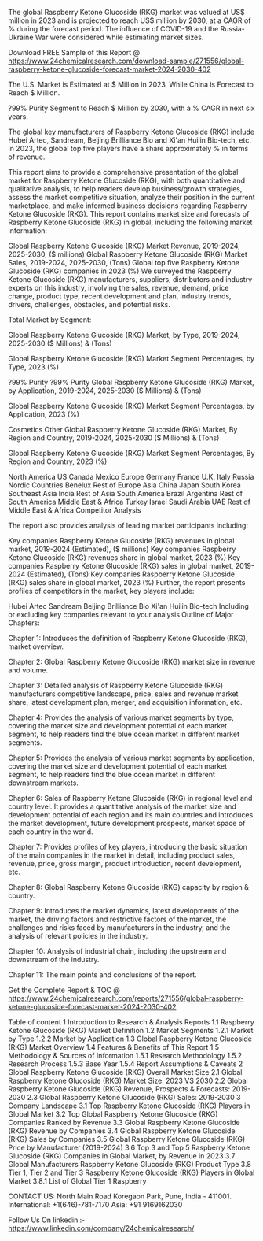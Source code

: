 The global Raspberry Ketone Glucoside (RKG) market was valued at US$ million in 2023 and is projected to reach US$ million by 2030, at a CAGR of % during the forecast period. The influence of COVID-19 and the Russia-Ukraine War were considered while estimating market sizes.

Download FREE Sample of this Report @ https://www.24chemicalresearch.com/download-sample/271556/global-raspberry-ketone-glucoside-forecast-market-2024-2030-402

The U.S. Market is Estimated at $ Million in 2023, While China is Forecast to Reach $ Million.

?99% Purity Segment to Reach $ Million by 2030, with a % CAGR in next six years.

The global key manufacturers of Raspberry Ketone Glucoside (RKG) include Hubei Artec, Sandream, Beijing Brilliance Bio and Xi'an Huilin Bio-tech, etc. in 2023, the global top five players have a share approximately % in terms of revenue.

This report aims to provide a comprehensive presentation of the global market for Raspberry Ketone Glucoside (RKG), with both quantitative and qualitative analysis, to help readers develop business/growth strategies, assess the market competitive situation, analyze their position in the current marketplace, and make informed business decisions regarding Raspberry Ketone Glucoside (RKG). This report contains market size and forecasts of Raspberry Ketone Glucoside (RKG) in global, including the following market information:

Global Raspberry Ketone Glucoside (RKG) Market Revenue, 2019-2024, 2025-2030, ($ millions)
Global Raspberry Ketone Glucoside (RKG) Market Sales, 2019-2024, 2025-2030, (Tons)
Global top five Raspberry Ketone Glucoside (RKG) companies in 2023 (%)
We surveyed the Raspberry Ketone Glucoside (RKG) manufacturers, suppliers, distributors and industry experts on this industry, involving the sales, revenue, demand, price change, product type, recent development and plan, industry trends, drivers, challenges, obstacles, and potential risks.

Total Market by Segment:

Global Raspberry Ketone Glucoside (RKG) Market, by Type, 2019-2024, 2025-2030 ($ Millions) & (Tons)

Global Raspberry Ketone Glucoside (RKG) Market Segment Percentages, by Type, 2023 (%)

?99% Purity
?99% Purity
Global Raspberry Ketone Glucoside (RKG) Market, by Application, 2019-2024, 2025-2030 ($ Millions) & (Tons)

Global Raspberry Ketone Glucoside (RKG) Market Segment Percentages, by Application, 2023 (%)

Cosmetics
Other
Global Raspberry Ketone Glucoside (RKG) Market, By Region and Country, 2019-2024, 2025-2030 ($ Millions) & (Tons)

Global Raspberry Ketone Glucoside (RKG) Market Segment Percentages, By Region and Country, 2023 (%)

North America
US
Canada
Mexico
Europe
Germany
France
U.K.
Italy
Russia
Nordic Countries
Benelux
Rest of Europe
Asia
China
Japan
South Korea
Southeast Asia
India
Rest of Asia
South America
Brazil
Argentina
Rest of South America
Middle East & Africa
Turkey
Israel
Saudi Arabia
UAE
Rest of Middle East & Africa
Competitor Analysis

The report also provides analysis of leading market participants including:

Key companies Raspberry Ketone Glucoside (RKG) revenues in global market, 2019-2024 (Estimated), ($ millions)
Key companies Raspberry Ketone Glucoside (RKG) revenues share in global market, 2023 (%)
Key companies Raspberry Ketone Glucoside (RKG) sales in global market, 2019-2024 (Estimated), (Tons)
Key companies Raspberry Ketone Glucoside (RKG) sales share in global market, 2023 (%)
Further, the report presents profiles of competitors in the market, key players include:

Hubei Artec
Sandream
Beijing Brilliance Bio
Xi'an Huilin Bio-tech
Including or excluding key companies relevant to your analysis
Outline of Major Chapters:

Chapter 1: Introduces the definition of Raspberry Ketone Glucoside (RKG), market overview.

Chapter 2: Global Raspberry Ketone Glucoside (RKG) market size in revenue and volume.

Chapter 3: Detailed analysis of Raspberry Ketone Glucoside (RKG) manufacturers competitive landscape, price, sales and revenue market share, latest development plan, merger, and acquisition information, etc.

Chapter 4: Provides the analysis of various market segments by type, covering the market size and development potential of each market segment, to help readers find the blue ocean market in different market segments.

Chapter 5: Provides the analysis of various market segments by application, covering the market size and development potential of each market segment, to help readers find the blue ocean market in different downstream markets.

Chapter 6: Sales of Raspberry Ketone Glucoside (RKG) in regional level and country level. It provides a quantitative analysis of the market size and development potential of each region and its main countries and introduces the market development, future development prospects, market space of each country in the world.

Chapter 7: Provides profiles of key players, introducing the basic situation of the main companies in the market in detail, including product sales, revenue, price, gross margin, product introduction, recent development, etc.

Chapter 8: Global Raspberry Ketone Glucoside (RKG) capacity by region & country.

Chapter 9: Introduces the market dynamics, latest developments of the market, the driving factors and restrictive factors of the market, the challenges and risks faced by manufacturers in the industry, and the analysis of relevant policies in the industry.

Chapter 10: Analysis of industrial chain, including the upstream and downstream of the industry.

Chapter 11: The main points and conclusions of the report.

Get the Complete Report & TOC @ https://www.24chemicalresearch.com/reports/271556/global-raspberry-ketone-glucoside-forecast-market-2024-2030-402

Table of content
1 Introduction to Research & Analysis Reports
1.1 Raspberry Ketone Glucoside (RKG) Market Definition
1.2 Market Segments
1.2.1 Market by Type
1.2.2 Market by Application
1.3 Global Raspberry Ketone Glucoside (RKG) Market Overview
1.4 Features & Benefits of This Report
1.5 Methodology & Sources of Information
1.5.1 Research Methodology
1.5.2 Research Process
1.5.3 Base Year
1.5.4 Report Assumptions & Caveats
2 Global Raspberry Ketone Glucoside (RKG) Overall Market Size
2.1 Global Raspberry Ketone Glucoside (RKG) Market Size: 2023 VS 2030
2.2 Global Raspberry Ketone Glucoside (RKG) Revenue, Prospects & Forecasts: 2019-2030
2.3 Global Raspberry Ketone Glucoside (RKG) Sales: 2019-2030
3 Company Landscape
3.1 Top Raspberry Ketone Glucoside (RKG) Players in Global Market
3.2 Top Global Raspberry Ketone Glucoside (RKG) Companies Ranked by Revenue
3.3 Global Raspberry Ketone Glucoside (RKG) Revenue by Companies
3.4 Global Raspberry Ketone Glucoside (RKG) Sales by Companies
3.5 Global Raspberry Ketone Glucoside (RKG) Price by Manufacturer (2019-2024)
3.6 Top 3 and Top 5 Raspberry Ketone Glucoside (RKG) Companies in Global Market, by Revenue in 2023
3.7 Global Manufacturers Raspberry Ketone Glucoside (RKG) Product Type
3.8 Tier 1, Tier 2 and Tier 3 Raspberry Ketone Glucoside (RKG) Players in Global Market
3.8.1 List of Global Tier 1 Raspberry

CONTACT US:
North Main Road Koregaon Park, Pune, India - 411001.
International: +1(646)-781-7170
Asia: +91 9169162030

Follow Us On linkedin :- https://www.linkedin.com/company/24chemicalresearch/
